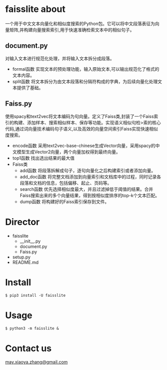 # faisslite about
一个用于中文文本向量化和相似度搜索的Python包。它可以将中文段落表征为向量矩阵,并构建向量搜索索引,用于快速准确检索文本中的相似句子。

## document.py
对输入文本进行规范化处理，并将输入文本拆分成段落。
- formal函数
  实现文本的预处理功能，输入原始文本,可以输出规范化了格式的文本内容。
- split函数
  将文本拆分为由文本段落和分隔符构成的字典，为后续向量化处理文本提供了基础。

## Faiss.py
使用spacy和text2vec将文本编码为句向量。定义了Faiss类,封装了一个Faiss索引的构建、添加样本、搜索相似样本、保存等功能。实现语义相似句检>索的核心代码,通过词向量技术编码句子语义,以及高效的向量空间索引Faiss实现快速相似度搜索。
- encode函数
  采用text2vec-base-chinese生成Vector向量，采用spacy的中文模型生成Vector2向量，两个向量加权得到最终向量。
- top1函数
  找出选出结果的最大值
- Faiss类
  - add函数
    将段落拆解成句子，逐句向量化之后构建索引或者添加向量。
  - add\_doc函数
    将完整文档添加到向量索引和文档库中的过程，同时记录各段落和文档的信息，包括偏移、起止、页码等。
  - search函数
    优先选择相似度最大，并且过滤掉低于阈值的结果。合并Faiss搜索出来的多个向量结果，得到按相似度排序的top-k个文本匹配。
  - dump函数
    将构建好的Faiss索引保存到文件。

# Director 

+ faisslite 
    + \_\_init\_\_.py
    + document.py
    + Faiss.py
+ setup.py
+ README.md

# Install
`$ pip3 install -U faisslite`

# Usage
`$ python3 -m faisslite &`

# Contact us
<may.xiaoya.zhang@gmail.com>
